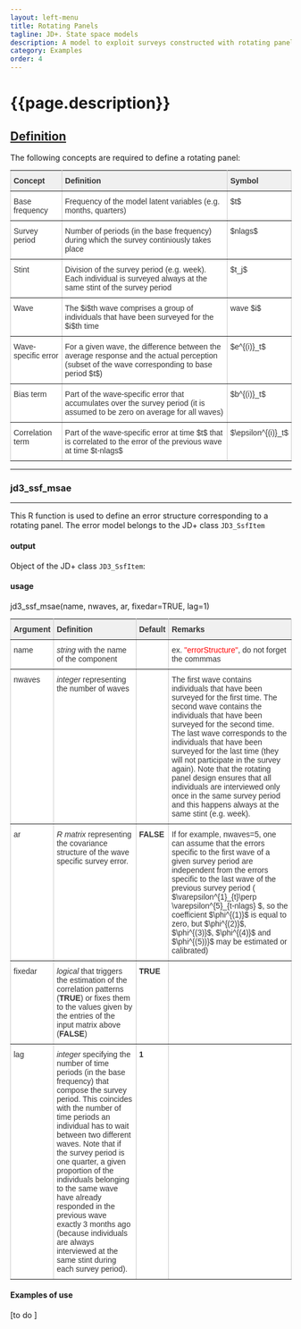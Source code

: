 ```yaml
---
layout: left-menu
title: Rotating Panels
tagline: JD+. State space models
description: A model to exploit surveys constructed with rotating panels
category: Examples
order: 4
---
```

# {{page.description}}


## [Definition](../implementations/rotatingPanels.html) 

The following concepts are required to define a rotating panel:

<style type="text/css">
.tg  {border-collapse:collapse;border-spacing:0;border-color:#ccc;margin:0px auto;}
.tg td{font-family:Arial, sans-serif;font-size:14px;padding:10px 5px;border-style:solid;border-width:1px;overflow:hidden;word-break:normal;border-color:#ccc;color:#333;background-color:#fff;}
.tg th{font-family:Arial, sans-serif;font-size:14px;font-weight:normal;padding:10px 5px;border-style:solid;border-width:1px;overflow:hidden;word-break:normal;border-color:#ccc;color:#333;background-color:#f0f0f0;}
.tg .tg-if4e{background-color:#f9f9f9;font-weight:bold;border-color:inherit;text-align:left;vertical-align:top}
.tg .tg-fymr{font-weight:bold;border-color:inherit;text-align:left;vertical-align:top}
.tg .tg-btxf{background-color:#f9f9f9;border-color:inherit;text-align:left;vertical-align:top}
.tg .tg-0pky{border-color:inherit;text-align:left;vertical-align:top}
.tg-sort-header::-moz-selection{background:0 0}.tg-sort-header::selection{background:0 0}.tg-sort-header{cursor:pointer}.tg-sort-header:after{content:'';float:right;margin-top:7px;border-width:0 5px 5px;border-style:solid;border-color:#404040 transparent;visibility:hidden}.tg-sort-header:hover:after{visibility:visible}.tg-sort-asc:after,.tg-sort-asc:hover:after,.tg-sort-desc:after{visibility:visible;opacity:.4}.tg-sort-desc:after{border-bottom:none;border-width:5px 5px 0}@media screen and (max-width: 767px) {.tg {width: auto !important;}.tg col {width: auto !important;}.tg-wrap {overflow-x: auto;-webkit-overflow-scrolling: touch;margin: auto 0px;}}</style>
<div class="tg-wrap"><table id="tg-rBYYg" class="tg">
  <tr>
    <th class="tg-0pky"><b>Concept</b></th>
    <th class="tg-0pky"><b>Definition</b></th>
    <th class="tg-0pky"><b>Symbol</b></th>
   </tr>
  <tr>
    <td class="tg-0pky">Base frequency</td>
    <td class="tg-0pky"> Frequency of the model latent variables (e.g. months, quarters)     </td>
    <td class="tg-0pky"> $t$ </td>
   </tr>
 <tr>
    <td class="tg-0pky">Survey period</td>
    <td class="tg-0pky"> Number of periods (in the base frequency) during which the survey continiously takes place </td>
    <td class="tg-0pky">  $nlags$ </td>
   </tr>
  <tr>
    <td class="tg-0pky">Stint</td>
    <td class="tg-0pky"> Division of the survey period (e.g. week). Each individual is surveyed always at the same stint of the survey period   </td>
    <td class="tg-0pky"> $t_j$</td>
  </tr>
  <tr>
    <td class="tg-0pky">Wave</td>
    <td class="tg-0pky"> The $i$th wave comprises a group of individuals that have been surveyed for the $i$th time  </td>
    <td class="tg-0pky"> wave $i$ </td>
  </tr>
  <tr>
    <td class="tg-0pky">Wave-specific error</td>
    <td class="tg-0pky"> For a given wave, the difference between the average response and the actual perception (subset of the wave corresponding to base period $t$)      </td>
    <td class="tg-0pky"> $e^{(i)}_t$ </td>
  </tr>
    <tr>
    <td class="tg-0pky">Bias term</td>
    <td class="tg-0pky"> Part of the wave-specific error that accumulates over the survey period (it is assumed to be zero on average for all waves)     </td>
    <td class="tg-0pky"> $b^{(i)}_t$ </td>
  </tr>
    <tr>
    <td class="tg-0pky">Correlation term</td>
    <td class="tg-0pky"> Part of the wave-specific error at time $t$ that is correlated to the error of the previous wave at time $t-nlags$       </td>
    <td class="tg-0pky"> $\epsilon^{(i)}_t$</td>
  </tr>
</table></div>
<script charset="utf-8">var TGSort=window.TGSort||function(n){"use strict";function r(n){return n.length}function t(n,t){if(n)for(var e=0,a=r(n);a>e;++e)t(n[e],e)}function e(n){return n.split("").reverse().join("")}function a(n){var e=n[0];return t(n,function(n){for(;!n.startsWith(e);)e=e.substring(0,r(e)-1)}),r(e)}function o(n,r){return-1!=n.map(r).indexOf(!0)}function u(n,r){return function(t){var e="";return t.replace(n,function(n,t,a){return e=t.replace(r,"")+"."+(a||"").substring(1)}),l(e)}}function i(n){var t=l(n);return!isNaN(t)&&r(""+t)+1>=r(n)?t:NaN}function s(n){var e=[];return t([i,m,g],function(t){var a;r(e)||o(a=n.map(t),isNaN)||(e=a)}),e}function c(n){var t=s(n);if(!r(t)){var o=a(n),u=a(n.map(e)),i=n.map(function(n){return n.substring(o,r(n)-u)});t=s(i)}return t}function f(n){var r=n.map(Date.parse);return o(r,isNaN)?[]:r}function v(n,r){r(n),t(n.childNodes,function(n){v(n,r)})}function d(n){var r,t=[],e=[];return v(n,function(n){var a=n.nodeName;"TR"==a?(r=[],t.push(r),e.push(n)):("TD"==a||"TH"==a)&&r.push(n)}),[t,e]}function p(n){if("TABLE"==n.nodeName){for(var e=d(n),a=e[0],o=e[1],u=r(a),i=u>1&&r(a[0])<r(a[1])?1:0,s=i+1,v=a[i],p=r(v),l=[],m=[],g=[],h=s;u>h;++h){for(var N=0;p>N;++N){r(m)<p&&m.push([]);var T=a[h][N],C=T.textContent||T.innerText||"";m[N].push(C.trim())}g.push(h-s)}var L="tg-sort-asc",E="tg-sort-desc",b=function(){for(var n=0;p>n;++n){var r=v[n].classList;r.remove(L),r.remove(E),l[n]=0}};t(v,function(n,t){l[t]=0;var e=n.classList;e.add("tg-sort-header"),n.addEventListener("click",function(){function n(n,r){var t=d[n],e=d[r];return t>e?a:e>t?-a:a*(n-r)}var a=l[t];b(),a=1==a?-1:+!a,a&&e.add(a>0?L:E),l[t]=a;var i=m[t],v=function(n,r){return a*i[n].localeCompare(i[r])||a*(n-r)},d=c(i);(r(d)||r(d=f(i)))&&(v=n);var p=g.slice();p.sort(v);for(var h=null,N=s;u>N;++N)h=o[N].parentNode,h.removeChild(o[N]);for(var N=s;u>N;++N)h.appendChild(o[s+p[N-s]])})})}}var l=parseFloat,m=u(/^(?:\s*)([+-]?(?:\d+)(?:,\d{3})*)(\.\d*)?$/g,/,/g),g=u(/^(?:\s*)([+-]?(?:\d+)(?:\.\d{3})*)(,\d*)?$/g,/\./g);n.addEventListener("DOMContentLoaded",function(){for(var t=n.getElementsByClassName("tg"),e=0;e<r(t);++e)try{p(t[e])}catch(a){}})}(document);</script>



* * *




### jd3_ssf_msae
***
This R function is used to define an error structure corresponding to a rotating panel. The error model belongs to the JD+ class `JD3_SsfItem` 

#### output
Object of the JD+ class `JD3_SsfItem`: 

#### usage 
 
jd3_ssf_msae(name, nwaves, ar, fixedar=TRUE, lag=1)
 

<style type="text/css">
.tg  {border-collapse:collapse;border-spacing:0;border-color:#ccc;margin:0px auto;}
.tg td{font-family:Arial, sans-serif;font-size:14px;padding:10px 5px;border-style:solid;border-width:1px;overflow:hidden;word-break:normal;border-color:#ccc;color:#333;background-color:#fff;}
.tg th{font-family:Arial, sans-serif;font-size:14px;font-weight:normal;padding:10px 5px;border-style:solid;border-width:1px;overflow:hidden;word-break:normal;border-color:#ccc;color:#333;background-color:#f0f0f0;}
.tg .tg-if4e{background-color:#f9f9f9;font-weight:bold;border-color:inherit;text-align:left;vertical-align:top}
.tg .tg-fymr{font-weight:bold;border-color:inherit;text-align:left;vertical-align:top}
.tg .tg-btxf{background-color:#f9f9f9;border-color:inherit;text-align:left;vertical-align:top}
.tg .tg-0pky{border-color:inherit;text-align:left;vertical-align:top}
.tg-sort-header::-moz-selection{background:0 0}.tg-sort-header::selection{background:0 0}.tg-sort-header{cursor:pointer}.tg-sort-header:after{content:'';float:right;margin-top:7px;border-width:0 5px 5px;border-style:solid;border-color:#404040 transparent;visibility:hidden}.tg-sort-header:hover:after{visibility:visible}.tg-sort-asc:after,.tg-sort-asc:hover:after,.tg-sort-desc:after{visibility:visible;opacity:.4}.tg-sort-desc:after{border-bottom:none;border-width:5px 5px 0}@media screen and (max-width: 767px) {.tg {width: auto !important;}.tg col {width: auto !important;}.tg-wrap {overflow-x: auto;-webkit-overflow-scrolling: touch;margin: auto 0px;}}</style>
<div class="tg-wrap"><table id="tg-rBYYg" class="tg">
  <tr>
    <th class="tg-0pky"><b>Argument</b></th>
    <th class="tg-0pky"><b>Definition</b></th>
    <th class="tg-0pky"><b>Default</b></th>
    <th class="tg-0pky"><b>Remarks</b></th>
  </tr>
  <tr>
    <td class="tg-0pky">name</td>
    <td class="tg-0pky">  <i>string </i> with the name of the component </td>
    <td class="tg-0pky"></td>
    <td class="tg-0pky">ex. <font color="red">"errorStructure"</font>, do not forget the commmas </td>
  </tr>
 <tr>
    <td class="tg-0pky">nwaves</td>
    <td class="tg-0pky"> <i>integer </i> representing the number of waves </td>
    <td class="tg-0pky"> </td>
    <td class="tg-0pky">The first wave contains individuals that have been surveyed for the first time. The second wave contains the individuals
     that have been surveyed for the second time. The last wave corresponds to the individuals that have been surveyed for the last time (they will 
	 not participate in the survey again). Note that the rotating panel design ensures that all individuals are interviewed only once in the same
	 survey period and this happens always at the same stint (e.g. week). </td>
  </tr>
  <tr>
    <td class="tg-0pky">ar</td>
    <td class="tg-0pky"> <i>R matrix</i> representing the covariance structure of the wave specific survey error. </td>
    <td class="tg-0pky"><b>FALSE</b></td>
    <td class="tg-0pky"> If for example, nwaves=5, one can assume 
    that the errors specific to the first wave of a given survey period are independent from the errors specific to the last wave of the previous survey period  
	( $\varepsilon^{1}_{t}\perp  \varepsilon^{5}_{t-nlags} $, so 
    the coefficient $\phi^{(1)}$ is equal to zero, but $\phi^{(2)}$, $\phi^{(3)}$, $\phi^{(4)}$ and $\phi^{(5))}$ may be estimated or calibrated) </td>
  </tr>
  <tr>
    <td class="tg-0pky">fixedar</td>
    <td class="tg-0pky"> <i>logical</i> that triggers the estimation of the correlation patterns (<b>TRUE</b>) or 
	 fixes them to the values given by the entries of the input matrix above (<b>FALSE</b>) </td>
    <td class="tg-0pky"><b>TRUE</b></td>
    <td class="tg-0pky"> </td>
  </tr>
  <tr>
    <td class="tg-0pky">lag</td>
    <td class="tg-0pky"> <i>integer</i>  specifying the number of time periods (in the base frequency) that compose the survey period. This coincides with the 
	number of time periods an individual has to wait between two different waves. Note that if the survey period is one quarter,
	 a given proportion of the individuals belonging to the same wave have already responded in the previous wave exactly 3 months ago (because
	 individuals are always interviewed at the same stint during each survey period).  </td>
    <td class="tg-0pky"><b>1</b></td>
    <td class="tg-0pky"> </td>
  </tr>
</table></div>
<script charset="utf-8">var TGSort=window.TGSort||function(n){"use strict";function r(n){return n.length}function t(n,t){if(n)for(var e=0,a=r(n);a>e;++e)t(n[e],e)}function e(n){return n.split("").reverse().join("")}function a(n){var e=n[0];return t(n,function(n){for(;!n.startsWith(e);)e=e.substring(0,r(e)-1)}),r(e)}function o(n,r){return-1!=n.map(r).indexOf(!0)}function u(n,r){return function(t){var e="";return t.replace(n,function(n,t,a){return e=t.replace(r,"")+"."+(a||"").substring(1)}),l(e)}}function i(n){var t=l(n);return!isNaN(t)&&r(""+t)+1>=r(n)?t:NaN}function s(n){var e=[];return t([i,m,g],function(t){var a;r(e)||o(a=n.map(t),isNaN)||(e=a)}),e}function c(n){var t=s(n);if(!r(t)){var o=a(n),u=a(n.map(e)),i=n.map(function(n){return n.substring(o,r(n)-u)});t=s(i)}return t}function f(n){var r=n.map(Date.parse);return o(r,isNaN)?[]:r}function v(n,r){r(n),t(n.childNodes,function(n){v(n,r)})}function d(n){var r,t=[],e=[];return v(n,function(n){var a=n.nodeName;"TR"==a?(r=[],t.push(r),e.push(n)):("TD"==a||"TH"==a)&&r.push(n)}),[t,e]}function p(n){if("TABLE"==n.nodeName){for(var e=d(n),a=e[0],o=e[1],u=r(a),i=u>1&&r(a[0])<r(a[1])?1:0,s=i+1,v=a[i],p=r(v),l=[],m=[],g=[],h=s;u>h;++h){for(var N=0;p>N;++N){r(m)<p&&m.push([]);var T=a[h][N],C=T.textContent||T.innerText||"";m[N].push(C.trim())}g.push(h-s)}var L="tg-sort-asc",E="tg-sort-desc",b=function(){for(var n=0;p>n;++n){var r=v[n].classList;r.remove(L),r.remove(E),l[n]=0}};t(v,function(n,t){l[t]=0;var e=n.classList;e.add("tg-sort-header"),n.addEventListener("click",function(){function n(n,r){var t=d[n],e=d[r];return t>e?a:e>t?-a:a*(n-r)}var a=l[t];b(),a=1==a?-1:+!a,a&&e.add(a>0?L:E),l[t]=a;var i=m[t],v=function(n,r){return a*i[n].localeCompare(i[r])||a*(n-r)},d=c(i);(r(d)||r(d=f(i)))&&(v=n);var p=g.slice();p.sort(v);for(var h=null,N=s;u>N;++N)h=o[N].parentNode,h.removeChild(o[N]);for(var N=s;u>N;++N)h.appendChild(o[s+p[N-s]])})})}}var l=parseFloat,m=u(/^(?:\s*)([+-]?(?:\d+)(?:,\d{3})*)(\.\d*)?$/g,/,/g),g=u(/^(?:\s*)([+-]?(?:\d+)(?:\.\d{3})*)(,\d*)?$/g,/\./g);n.addEventListener("DOMContentLoaded",function(){for(var t=n.getElementsByClassName("tg"),e=0;e<r(t);++e)try{p(t[e])}catch(a){}})}(document);</script>

 
#### Examples of use 
[to do ]




